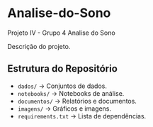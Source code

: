 # Analise-do-Sono
Projeto IV - Grupo 4 
Analise do Sono

Descrição do projeto.

## Estrutura do Repositório

- `dados/` → Conjuntos de dados.
- `notebooks/` → Notebooks de análise.
- `documentos/` → Relatórios e documentos.
- `imagens/` → Gráficos e imagens.
- `requirements.txt` → Lista de dependências.

